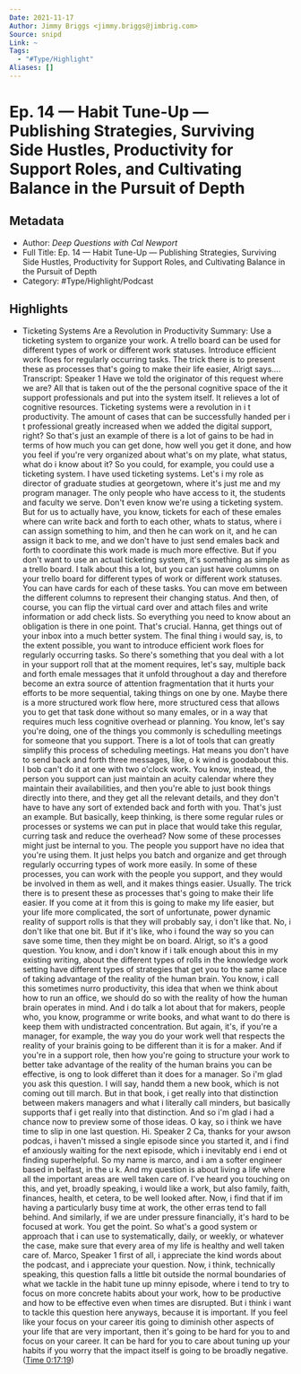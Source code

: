 ```yaml
---
Date: 2021-11-17
Author: Jimmy Briggs <jimmy.briggs@jimbrig.com>
Source: snipd
Link: ~
Tags:
  - "#Type/Highlight"
Aliases: []
---
```


# Ep. 14 —  Habit Tune-Up —  Publishing Strategies, Surviving Side Hustles, Productivity for Support Roles, and Cultivating Balance in the Pursuit of Depth

## Metadata

* Author: *Deep Questions with Cal Newport*
* Full Title: Ep. 14 —  Habit Tune-Up —  Publishing Strategies, Surviving Side Hustles, Productivity for Support Roles, and Cultivating Balance in the Pursuit of Depth
* Category: #Type/Highlight/Podcast

## Highlights

* Ticketing Systems Are a Revolution in Productivity
  Summary:
  Use a ticketing system to organize your work. A trello board can be used for different types of work or different work statuses. Introduce efficient work floes for regularly occurring tasks. The trick there is to present these as processes that's going to make their life easier, Alrigt says....
  Transcript:
  Speaker 1
  Have we told the originator of this request where we are? All that is taken out of the the personal cognitive space of the it support professionals and put into the system itself. It relieves a lot of cognitive resources. Ticketing systems were a revolution in i t productivity. The amount of cases that can be successfully handed per i t professional greatly increased when we added the digital support, right? So that's just an example of there is a lot of gains to be had in terms of how much you can get done, how well you get it done, and how you feel if you're very organized about what's on my plate, what status, what do i know about it? So you could, for example, you could use a ticketing system. I have used ticketing systems. Let's i my role as director of graduate studies at georgetown, where it's just me and my program manager. The only people who have access to it, the students and faculty we serve. Don't even know we're using a ticketing system. But for us to actually have, you know, tickets for each of these emales where can write back and forth to each other, whats to status, where i can assign something to him, and then he can work on it, and he can assign it back to me, and we don't have to just send emales back and forth to coordinate this work made is much more effective. But if you don't want to use an actual ticketing system, it's something as simple as a trello board. I talk about this a lot, but you can just have columns on your trello board for different types of work or different work statuses. You can have cards for each of these tasks. You can move em between the different columns to represent their changing status. And then, of course, you can flip the virtual card over and attach files and write information or add check lists. So everything you need to know about an obligation is there in one point. That's crucial. Hanna, get things out of your inbox into a much better system. The final thing i would say, is, to the extent possible, you want to introduce efficient work floes for regularly occurring tasks. So there's something that you deal with a lot in your support roll that at the moment requires, let's say, multiple back and forth emale messages that it unfold throughout a day and therefore become an extra source of attention fragmentation that it hurts your efforts to be more sequential, taking things on one by one. Maybe there is a more structured work flow here, more structured cess that allows you to get that task done without so many emales, or in a way that requires much less cognitive overhead or planning. You know, let's say you're doing, one of the things you commonly is schedulling meetings for someone that you support. There is a lot of tools that can greatly simplify this process of scheduling meetings. Hat means you don't have to send back and forth three messages, like, o k wind is goodabout this. I bob can't do it at one with two o'clock work. You know, instead, the person you support can just maintain an acuity calendar where they maintain their availabilities, and then you're able to just book things directly into there, and they get all the relevant details, and they don't have to have any sort of extended back and forth with you. That's just an example. But basically, keep thinking, is there some regular rules or processes or systems we can put in place that would take this regular, curring task and reduce the overhead? Now some of these processes might just be internal to you. The people you support have no idea that you're using them. It just helps you batch and organize and get through regularly occurring types of work more easily. In some of these processes, you can work with the people you support, and they would be involved in them as well, and it makes things easier. Usually. The trick there is to present these as processes that's going to make their life easier. If you come at it from this is going to make my life easier, but your life more complicated, the sort of unfortunate, power dynamic reality of support rolls is that they will probably say, i don't like that. No, i don't like that one bit. But if it's like, who i found the way so you can save some time, then they might be on board. Alrigt, so it's a good question. You know, and i don't know if i talk enough about this in my existing writing, about the different types of rolls in the knowledge work setting have different types of strategies that get you to the same place of taking advantage of the reality of the human brain. You know, i call this sometimes nurro productivity, this idea that when we think about how to run an office, we should do so with the reality of how the human brain operates in mind. And i do talk a lot about that for makers, people who, you know, programme or write books, and what want to do there is keep them with undistracted concentration. But again, it's, if you're a manager, for example, the way you do your work well that respects the reality of your brainis going to be different than it is for a maker. And if you're in a support role, then how you're going to structure your work to better take advantage of the reality of the human brains you can be effective, is ong to look differet than it does for a manager. So i'm glad you ask this question. I will say, handd them a new book, which is not coming out till march. But in that book, i get really into that distinction between makers managers and what i literally call minders, but basically supports thaf i get really into that distinction. And so i'm glad i had a chance now to preview some of those ideas. O kay, so i think we have time to slip in one last question. Hi.
  Speaker 2
  Ca, thanks for your awson podcas, i haven't missed a single episode since you started it, and i find ef anxiously waiting for the next episode, which i inevitably end i end ot finding superhelpful. So my name is marco, and i am a softer engineer based in belfast, in the u k. And my question is about living a life where all the important areas are well taken care of. I've heard you touching on this, and yet, broadly speaking, i would like a work, but also family, faith, finances, health, et cetera, to be well looked after. Now, i find that if im having a particularly busy time at work, the other erras tend to fall behind. And similarly, if we are under pressure financially, it's hard to be focused at work. You get the point. So what's a good system or approach that i can use to systematically, daily, or weekly, or whatever the case, make sure that every area of my life is healthy and well taken care of. Marco,
  Speaker 1
  first of all, i appreciate the kind words about the podcast, and i appreciate your question. Now, i think, technically speaking, this question falls a little bit outside the normal boundaries of what we tackle in the habit tune up minny episode, where i tend to try to focus on more concrete habits about your work, how to be productive and how to be effective even when times are disrupted. But i think i want to tackle this question here anyways, because it is important. If you feel like your focus on your career itis going to diminish other aspects of your life that are very important, then it's going to be hard for you to and focus on your career. It can be hard for you to care about tuning up your habits if you worry that the impact itself is going to be broadly negative. ([Time 0:17:19](https://share.snipd.com/snip/3819dbdf-8adc-4acb-a6f0-22f04ee7630c))
